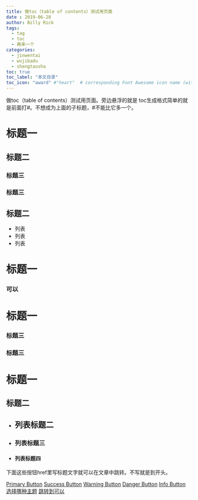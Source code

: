 ```yaml
---
title: 做toc（table of contents）测试用页面
date : 2019-06-28
author: Billy Rick
tags:
  - tag
  - toc
  - 再来一个
categories: 
  - jinwentai
  - wujibadu
  - shengtaosha
toc: true
toc_label: "本文目录"
toc_icon: "award" #"heart"  # corresponding Font Awesome icon name (without fa prefix)  
---
```

做toc（table of contents）测试用页面。旁边悬浮的就是
toc生成格式简单的就是前面打#。不想成为上面的子标题，#不能比它多一个。
# 标题一
## 标题二
### 标题三
### 标题三
## 标题二
* 列表
* 列表
* 列表

# 标题一

<span id="可以"></span>
### 可以

# 标题一
### 标题三
### 标题三


# 标题一
## 标题二
* ## 列表标题二
* ### 列表标题三
* #### 列表标题四


下面这些按钮href里写标题文字就可以在文章中跳转。不写就是到开头。

<a href="#" class="btn">Primary Button</a>
<a href="#" class="btn btn--success">Success Button</a>
<a href="#" class="btn btn--warning">Warning Button</a>
<a href="#" class="btn btn--danger">Danger Button</a>
<a href="#" class="btn btn--info">Info Button</a>
<a href="#选择哪种主题" class="btn btn--info">选择哪种主题</a>
<a href="#可以" class="btn btn--warning">跳转到可以</a>

